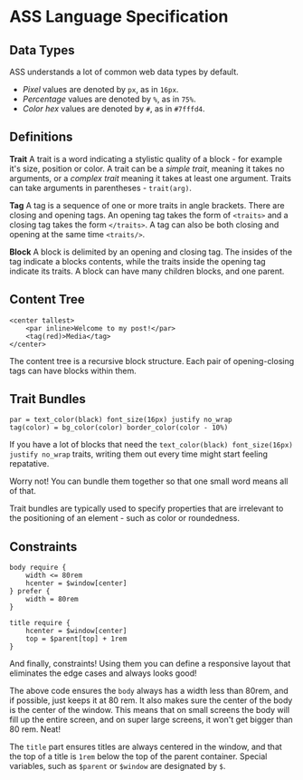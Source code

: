 # ASS Language Specification

## Data Types

ASS understands a lot of common web data types by default.

- *Pixel* values are denoted by `px`, as in `16px`.
- *Percentage* values are denoted by `%`, as in `75%`.
- *Color hex* values are denoted by `#`, as in `#7fffd4`.

## Definitions

**Trait**
A trait is a word indicating a stylistic quality of a block - for example it's size, position or color.
A trait can be a *simple trait*, meaning it takes no arguments, or a *complex trait* meaning it takes at least one argument.
Traits can take arguments in parentheses - `trait(arg)`.

**Tag**
A tag is a sequence of one or more traits in angle brackets. There are closing and opening tags.
An opening tag takes the form of `<traits>` and a closing tag takes the form `</traits>`.
A tag can also be both closing and opening at the same time `<traits/>`.

**Block**
A block is delimited by an opening and closing tag. The insides of the tag indicate a blocks contents, while the traits inside the opening tag indicate its traits.
A block can have many children blocks, and one parent.

## Content Tree
```ass
<center tallest>
    <par inline>Welcome to my post!</par>
    <tag(red)>Media</tag>
</center>
```

The content tree is a recursive block structure. Each pair of opening-closing tags can have blocks within them.


## Trait Bundles
```ass
par = text_color(black) font_size(16px) justify no_wrap
tag(color) = bg_color(color) border_color(color - 10%)
```

If you have a lot of blocks that need the `text_color(black) font_size(16px) justify no_wrap` traits, writing them out every time might start feeling repatative.

Worry not! You can bundle them together so that one small word means all of that.

Trait bundles are typically used to specify properties that are irrelevant to the positioning of an element - such as color or roundedness.

## Constraints 

```ass
body require {
    width <= 80rem
    hcenter = $window[center]
} prefer {
    width = 80rem
}

title require {
    hcenter = $window[center]
    top = $parent[top] + 1rem
}
```

And finally, constraints! Using them you can define a responsive layout that eliminates the edge cases and always looks good!

The above code ensures the `body` always has a width less than 80rem, and if possible, just keeps it at 80 rem. 
It also makes sure the center of the body is the center of the window.
This means that on small screens the body will fill up the entire screen, and on super large screens, it won't get bigger than 80 rem. Neat!

The `title` part ensures titles are always centered in the window, and that the top of a title is `1rem` below the top of the parent container. 
Special variables, such as `$parent` or `$window` are designated by `$`.

